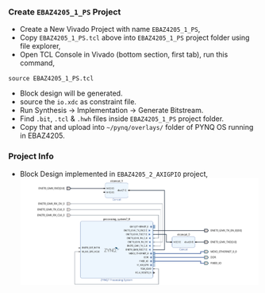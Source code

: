### Create `EBAZ4205_1_PS` Project
- Create a New Vivado Project with name `EBAZ4205_1_PS`,
- Copy `EBAZ4205_1_PS.tcl` above into `EBAZ4205_1_PS` project folder using file explorer,
- Open TCL Console in Vivado (bottom section, first tab), run this command,
```
source EBAZ4205_1_PS.tcl
```
- Block design will be generated.
- source the `io.xdc` as constraint file.
- Run Synthesis -> Implementation -> Generate Bitstream.
- Find `.bit`, `.tcl` & `.hwh` files inside `EBAZ4205_1_PS` project folder.
- Copy that and upload into `~/pynq/overlays/` folder of PYNQ OS running in EBAZ4205.
### Project Info
- Block Design implemented in `EBAZ4205_2_AXIGPIO` project,
![](../../../resource/EBAZ4205_1_PS_BlockDesign.png)
